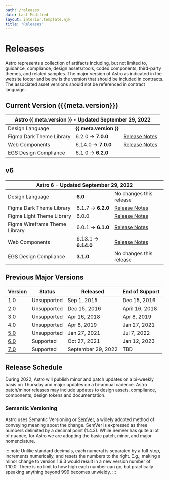 ```yaml
---
path: /releases
date: Last Modified
layout: interior.template.njk
title: "Releases"
---
```


# Releases

Astro represents a collection of artifacts including, but not limited to, guidance, compliance, design assets/tools, coded components, third-party themes, and related samples. The major version of Astro as indicated in the website footer and below is the version that should be included in contracts. The associated asset versions should not be referenced in contract language.

## Current Version ({{meta.version}})

<table class="release-table release-table--current-version">
	<thead>
		<tr>
			<th colspan="3">Astro {{ meta.version }} - Updated <time>September 29, 2022</time></th>
		</tr>
	</thead>
	<tbody>
		<tr>
			<td>Design Language</td>
			<td class="tabular"><b>{{ meta.version }}</b></td>
			<td></td>
		</tr>
		<tr>
			<td>Figma Dark Theme Library</td>
			<td class="tabular">6.2.0 -&gt; <b>7.0.0</b></td>
			<td><a href="https://www.figma.com/community/file/1014254163928270411">Release Notes</a></td>
		</tr>
		<tr>
			<td>Web Components</td>
			<td class="tabular">6.14.0 -&gt; <b>7.0.0</b></td>
			<td><a href="https://github.com/RocketCommunicationsInc/astro/releases/tag/v7.0.0">Release Notes</a></td>
		</tr>
		<tr>
			<td>EGS Design Compliance</td>
			<td class="tabular">6.1.0 -&gt; <b>6.2.0</b></td>
			<td></td>
		</tr>
	</tbody>
</table>

## v6

<table class="release-table release-table--current-version">
	<thead>
		<tr>
			<th colspan="3">Astro 6 - Updated <time>September 29, 2022</time></th>
		</tr>
	</thead>
	<tbody>
		<tr>
			<td>Design Language</td>
			<td class="tabular"><b>6.0</b></td>
			<td>No changes this release</td>
		</tr>
		<tr>
			<td>Figma Dark Theme Library</td>
			<td class="tabular">6.1.7 -&gt; <b>6.2.0</b></td>
			<td><a href="https://www.figma.com/community/file/1014254163928270411">Release Notes</a></td>
		</tr>
		<tr>
			<td>Figma Light Theme Library</td>
			<td class="tabular">6.0.0</td>
			<td><a href="https://www.figma.com/community/file/1157352889822768689">Release Notes</a></td>
		</tr>
		<tr>
			<td>Figma Wireframe Theme Library</td>
			<td class="tabular">6.0.1 -&gt; <b>6.1.0</b></td>
			<td><a href="https://www.figma.com/community/file/1101538528179386032">Release Notes</a></td>
		</tr>
		<tr>
			<td>Web Components</td>
			<td class="tabular">6.13.1 -&gt; <b>6.14.0</b></td>
			<td><a href="https://github.com/RocketCommunicationsInc/astro/releases/tag/v6.14.0">Release Notes</a></td>
		</tr>
		<tr>
			<td>EGS Design Compliance</td>
			<td class="tabular"><b>3.1.0</b></td>
			<td>No changes this release</td>
		</tr>
	</tbody>
</table>

## Previous Major Versions

<table class="release-table releast-table--previous-versions">
	<thead>
	<tr>
		<th class="release-table__version">Version</th>
		<th>Status</th>
		<th>Released</th>
		<th>End of Support</th>
	</tr>
	</thead>
	<tbody>
		<tr>
			<td>1.0</td>
			<td>Unsupported</td>
			<td>Sep 1, 2015</td>
			<td>Dec 15, 2016</td>
		</tr>
		<tr>
			<td>2.0</td>
			<td>Unsupported</td>
			<td>Dec 15, 2016</td>
			<td>April 16, 2018</td>
		</tr>
		<tr>
			<td>3.0</td>
			<td>Unsupported</td>
			<td>Apr 16, 2018</td>
			<td>Apr 8, 2019</td>
		</tr>
		<tr>
			<td>4.0</td>
			<td>Unsupported</td>
			<td>Apr 8, 2019</td>
			<td>Jan 27, 2021</td>
		</tr>
		<tr>
			<td><a href="https://github.com/RocketCommunicationsInc/astro-uxds/tree/v5.0">5.0</a></td>
			<td>Unsupported</td>
			<td>Jan 27, 2021</td>
			<td>Jul 7, 2022</td>
		</tr>
		<tr>
			<td><a href="https://github.com/RocketCommunicationsInc/astro/tree/v6.0.0">6.0</a></td>
			<td>Supported</td>
			<td>Oct 27, 2021</td>
			<td>Jan 12, 2023</td>
		</tr>
		<tr>
			<td><a href="https://github.com/RocketCommunicationsInc/astro/tree/v7.0.0">7.0</a></td>
			<td>Supported</td>
			<td>September 29, 2022</td>
			<td>TBD</td>
		</tr>
	</tbody>
</table>

## Release Schedule

During 2022, Astro will publish minor and patch updates on a bi-weekly basis on Thursday and major updates on a bi-annual cadence. Astro patch/minor releases may include updates to design assets, compliance, components, design tokens and documentation.

### Semantic Versioning

Astro uses Semantic Versioning or [SemVer](https://semver.org/), a widely adopted method of conveying meaning about the change. SemVer is expressed as three numbers delimited by a decimal point (1.4.3). While SemVer has quite a lot of nuance, for Astro we are adopting the basic patch, minor, and major nomenclature.

::: note
Unlike standard decimals, each numeral is separated by a full-stop, increments numerically, and resets the numbers to the right. E.g., making a minor change to version 1.9.3 would result in a new version number of 1.10.0. There is no limit to how high each number can go, but practically speaking anything beyond 999 becomes unwieldy.
:::
